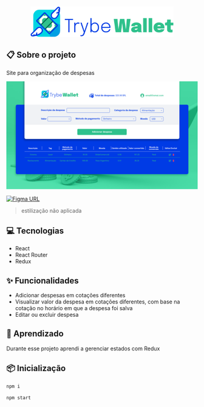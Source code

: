 <p align="center">
  <img src="./assets/logo Trybe Wallet.svg" height="80px"/>
</p>

## 📋 Sobre o projeto
Site para organização de despesas

<img src="./assets/tela.png" alt="drawing" width="700"/>

[![Figma URL](https://img.shields.io/twitter/url?label=See%20in%20figma&logo=figma&logoColor=%234B0082&url=https%3A%2F%2Fwww.figma.com%2Ffile%2FCzwzjVrmxmAngJy1AgvLhU%2FHiLife-Prot-Alta-Fidelidade%3Fnode-id%3D0%253A1)](https://www.figma.com/file/ibAEAbS7A6EBprCvXJNhbt/%5BProjeto%5D%5BFrontend%5D-TrybeWallet?node-id=0%3A1&t=FABFQKLUcXnWSjeq-1)
> estilização não aplicada

## 💻 Tecnologias
- React
- React Router 
- Redux

## ✨ Funcionalidades 
- Adicionar despesas em cotações diferentes
- Visualizar valor da despesa em cotações diferentes, com base na cotação no horário em que a despesa foi salva
- Editar ou excluir despesa

## 🧠 Aprendizado
Durante esse projeto aprendi a gerenciar estados com Redux

## 📦 Inicialização
```bash
npm i
```
```bash 
npm start
```
